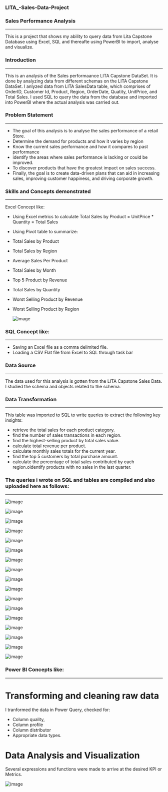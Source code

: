### LITA_-Sales-Data-Project

### Sales Performance Analysis 
---
This is a project that shows my ability to query data from Lita Capstone Database using Excel, SQL and thereafte using PowerBI to import, analyse and visualize.

### Introduction 
---
This is an analysis of the Sales performaance LITA Capstone DataSet. It is done by analyzing data from different schemas on the LITA Capstone DataSet. I anlyzed data from LITA SalesData table, which comprises of OrderID, Customer Id,  Product, Region, OrderDate, Quatity, UnitPrice, and Total Sales. I used SQL to query the data from the database and imported into PowerBI where the actual analysis was carried out.

### Problem Statement
---
- The goal of this analysis is to analyse the sales performance of a retail Store. 
- Determine the demand for products and how it varies by region
- Know the current sales performance and how it compares to past performance 
- identify the areas where sales performance is lacking or could be improved.
- To discover products that have the greatest impact on sales success.
- Finally, the goal is to create data-driven plans that can aid in increasing sales, improving customer happiness, and driving corporate growth.

### Skills and Concepts demonstrated
---
 Excel Concept like:  
- Using Excel metrics to calculate Total Sales by Product 
   = UnitPrice * Quantity = Total Sales
  
- Using Pivot table to summarize:
- Total Sales by Product
- Total Sales by Region
- Average Sales Per Product
- Total Sales by Month
- Top 5 Product by Revenue
- Total Sales by Quantity
- Worst Selling Product by Revenue
- Worst Selling Product by Region
  
  ![image](https://github.com/user-attachments/assets/df7e1e3f-502f-4152-89a0-a2484b13ba62)

### SQL Concept like:
---
- Saving an Excel file as a comma delimited file.
- Loading a CSV Flat file from Excel to SQL through task bar

### Data Source
---
The data used for this analysis is gotten from the LITA Capstone Sales Data. I studied the schema and objects related to the schema.

### Data Transformation
---
This table was imported to SQL to write queries to extract  the following key insights:
   - retrieve the total sales for each product category.
   - find the number of sales transactions in each region.
   - find the highest-selling product by total sales value.
   - calculate total revenue per product.
   - calculate monthly sales totals for the current year.
   - find the top 5 customers by total purchase amount.
   - calculate the percentage of total sales contributed by each region.oidentify products with no sales in the last quarter.
     
### The queries i wrote on SQL and tables are compiled and also uploaded here as follows:
---
![image](https://github.com/user-attachments/assets/68465527-c2f4-4c92-82eb-47b493246153)

![image](https://github.com/user-attachments/assets/6c3c9db6-1fa9-4c0c-9419-c29b3b43a0b1)

![image](https://github.com/user-attachments/assets/59cb83fd-f676-442f-9c76-7bc5c8954a6f)

![image](https://github.com/user-attachments/assets/66d9664f-5878-4448-8e4b-86f33c84164b)

![image](https://github.com/user-attachments/assets/1831c5be-d07c-4552-9697-6f9f3ee2da52)

![image](https://github.com/user-attachments/assets/fdd31c49-f8ac-44e1-9d93-ee9e373cda4c)

![image](https://github.com/user-attachments/assets/b06082a5-c172-49b2-99e2-b0a289e4fd3f)

![image](https://github.com/user-attachments/assets/535c9ea9-46f7-4f04-adad-958215643941)

![image](https://github.com/user-attachments/assets/84ce9b2f-dc52-476a-8000-62d940255d8b)

![image](https://github.com/user-attachments/assets/cc869ce1-b0b0-49b6-9039-355e3751f342)

![image](https://github.com/user-attachments/assets/90bb9730-dfd0-430d-8431-6c156f5333f7)

![image](https://github.com/user-attachments/assets/d3f57310-2ec8-46b2-9ad3-821a5dd459cd)

![image](https://github.com/user-attachments/assets/cf3cc09d-23a0-4c8b-9006-dd3b8ba66d0f)

![image](https://github.com/user-attachments/assets/9aa732cb-d976-4870-acfa-8afedc9b575d)

![image](https://github.com/user-attachments/assets/22749315-ad3a-4be9-9c74-8e2293a2f973)

![image](https://github.com/user-attachments/assets/f7380980-2711-44a9-b465-58febd187b59)

![image](https://github.com/user-attachments/assets/7f643250-f4de-42f2-891a-2ec684f3cf34)

### Power BI Concepts like:
---
# Transforming and cleaning raw data
I tranformed the data in Power Query, checked for: 
- Column quality, 
- Column profile
- Column distributor
- Appropriate data types.

 # Data Analysis and Visualization

Several expressions and functions were made to arrive at the desired KPI or Metrics.

![image](https://github.com/user-attachments/assets/e6d95d0d-3510-40e9-91f7-ce2c75fbbd2b)
 

 

 
